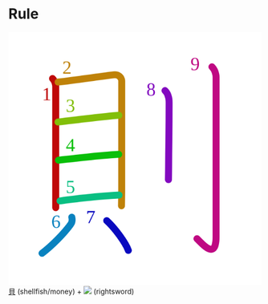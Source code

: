 # Rule
![則](../kanji-colorize/5247.svg)
[貝](貝.md) (shellfish/money) + ![](http://www.kanjidamage.com/assets/radsmall/swordright-551f3a37f33610f458edb9494c647afe8490103239e76d8d62616010ab7a9759.jpg) (rightsword)